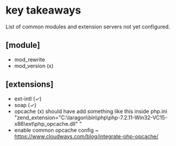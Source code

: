 # key takeaways 

List of common modules and extension servers not yet configured.

[module] 
----
- mod_rewrite 
- mod_version (x)  

[extensions]
----
- ext-intl  (✓) 
- soap      (✓) 
- opcache   (x) should have add something like this inside php.ini "zend_extension="C:\laragon\bin\php\php-7.2.11-Win32-VC15-x86\ext\php_opcache.dll" "
- enable common opcache config ~ https://www.cloudways.com/blog/integrate-php-opcache/ 
